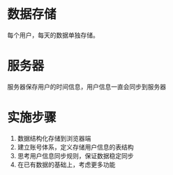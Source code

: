 # 数据存储
每个用户，每天的数据单独存储。
# 服务器
服务器保存用户的时间信息，用户信息一直会同步到服务器
# 实施步骤
1. 数据结构化存储到浏览器端
2. 建立账号体系，定义存储用户信息的表结构
3. 思考用户信息同步规则，保证数据稳定同步
4. 在已有数据的基础上，考虑更多功能
